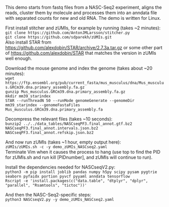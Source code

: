 This demo starts from fastq files from a NASC-Seq2 experiment, aligns the reads, cluster them by molecule and processes them into an anndata file with separated counts for new and old RNA. The demo is written for Linux.

First install stitcher and zUMIs, for example by running (takes ~2 minutes):  
`git clone https://github.com/AntonJMLarsson/stitcher.py`  
`git clone https://github.com/sdparekh/zUMIs.git`  
Also install STAR from https://github.com/alexdobin/STAR/archive/2.7.3a.tar.gz or some other part of https://github.com/alexdobin/STAR that matches the version in zUMIs well enough.  

Download the mouse genome and index the genome (takes about ~20 minutes):  
`wget https://ftp.ensembl.org/pub/current_fasta/mus_musculus/dna/Mus_musculus.GRCm39.dna.primary_assembly.fa.gz`  
`gunzip Mus_musculus.GRCm39.dna.primary_assembly.fa.gz`  
`mkdir mm39_starindex`  
`STAR --runThreadN 50 --runMode genomeGenerate --genomeDir mm39_starindex --genomeFastaFiles Mus_musculus.GRCm39.dna.primary_assembly.fa`  

Decompress the relevant files (takes ~10 seconds):  
`bunzip2 ../../data_tables/NASCseqPF3.final_annot.gtf.bz2 NASCseqPF3.final_annot.intervals.json.bz2 NASCseqPF3.final_annot.refskip.json.bz2`  

And now run zUMIs (takes ~1 hour, empty output here):  
`zUMIs/zUMIs.sh -c -y demo_zUMIs_NASCseq2.yaml`  
Terminate Vim when it causes the process to hang (use top to find the PID for zUMIs.sh and run kill [PIDnumber], and zUMIs will continue to run).

Install the dependencies needed for NASCseqV2.py:  
`python3 -m pip install joblib pandas numpy h5py scipy pysam pygtrie seaborn pyfaidx portion pyvcf pyyaml anndata tensorflow`  
`Rscript -e 'install.packages(c("data.table", "dtplyr", "dplyr", "parallel", "Rsamtools", "tictoc"))'`

And then the NASC-Seq2-specific steps:  
`python3 NASCseqV2.py -y demo_zUMIs_NASCseq2.yaml`

